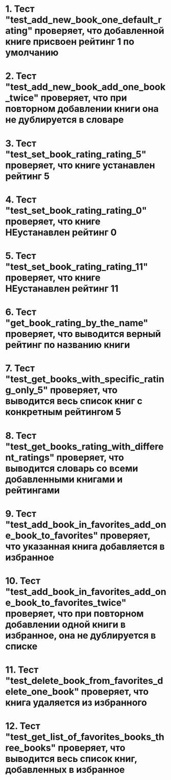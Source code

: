 # 1. Тест "test_add_new_book_one_default_rating" проверяет, что добавленной книге присвоен рейтинг 1 по умолчанию
# 2. Тест "test_add_new_book_add_one_book_twice" проверяет, что при повторном добавлении книги она не дублируется в словаре
# 3. Тест "test_set_book_rating_rating_5" проверяет, что книге устанавлен рейтинг 5
# 4. Тест "test_set_book_rating_rating_0" проверяет, что книге НЕустанавлен рейтинг 0
# 5. Тест "test_set_book_rating_rating_11" проверяет, что книге НЕустанавлен рейтинг 11
# 6. Тест "get_book_rating_by_the_name" проверяет, что выводится верный рейтинг по названию книги
# 7. Тест "test_get_books_with_specific_rating_only_5" проверяет, что выводится весь список книг с конкретным рейтингом 5
# 8. Тест "test_get_books_rating_with_different_ratings" проверяет, что выводится словарь со всеми добавленными книгами и рейтингами
# 9. Тест "test_add_book_in_favorites_add_one_book_to_favorites" проверяет, что указанная книга добавляется в избранное
# 10. Тест "test_add_book_in_favorites_add_one_book_to_favorites_twice" проверяет, что при повторном добавлении одной книги в избранное, она не дублируется в списке
# 11. Тест "test_delete_book_from_favorites_delete_one_book" проверяет, что книга удаляется из избранного
# 12. Тест "test_get_list_of_favorites_books_three_books" проверяет, что выводится весь список книг, добавленных в избранное